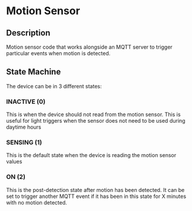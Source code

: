 # Motion Sensor

## Description

Motion sensor code that works alongside an MQTT server to trigger particular events when motion is detected.

## State Machine

The device can be in 3 different states:

### INACTIVE (0)

This is when the device should not read from the motion sensor. This is useful for light triggers when the sensor does not need to be used during daytime hours

### SENSING (1)

This is the default state when the device is reading the motion sensor values

### ON (2)

This is the post-detection state after motion has been detected. It can be set to trigger another MQTT event if it has been in this state for X minutes with no motion detected.
